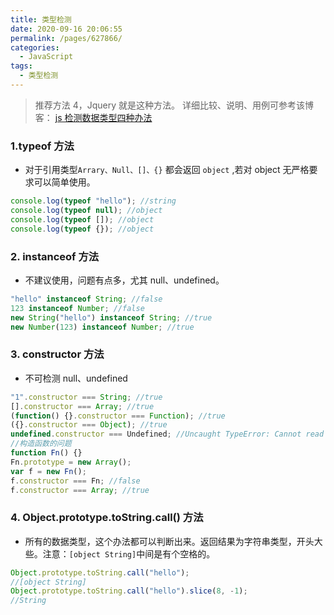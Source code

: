 ```yaml
---
title: 类型检测
date: 2020-09-16 20:06:55
permalink: /pages/627866/
categories:
  - JavaScript
tags:
  - 类型检测
---
```


> 推荐方法 4，Jquery 就是这种方法。 详细比较、说明、用例可参考该博客： [js 检测数据类型四种办法](https://www.cnblogs.com/zt123123/p/7623409.html)

### 1.typeof 方法

- 对于引用类型`Arrary、Null、[]、{}` 都会返回 `object` ,若对 object 无严格要求可以简单使用。

```js
console.log(typeof "hello"); //string
console.log(typeof null); //object
console.log(typeof []); //object
console.log(typeof {}); //object
```

### 2. instanceof 方法

- 不建议使用，问题有点多，尤其 null、undefined。

```js
"hello" instanceof String; //false
123 instanceof Number; //false
new String("hello") instanceof String; //true
new Number(123) instanceof Number; //true
```

### 3. constructor 方法

- 不可检测 null、undefined

```js
"1".constructor === String; //true
[].constructor === Array; //true
(function() {}.constructor === Function); //true
({}.constructor === Object); //true
undefined.constructor === Undefined; //Uncaught TypeError: Cannot read property 'constructor' of undefined
//构造函数的问题
function Fn() {}
Fn.prototype = new Array();
var f = new Fn();
f.constructor === Fn; //false
f.constructor === Array; //true
```

### 4. Object.prototype.toString.call() 方法

- 所有的数据类型，这个办法都可以判断出来。返回结果为字符串类型，开头大些。注意：`[object String]`中间是有个空格的。

```js
Object.prototype.toString.call("hello");
//[object String]
Object.prototype.toString.call("hello").slice(8, -1);
//String
```
